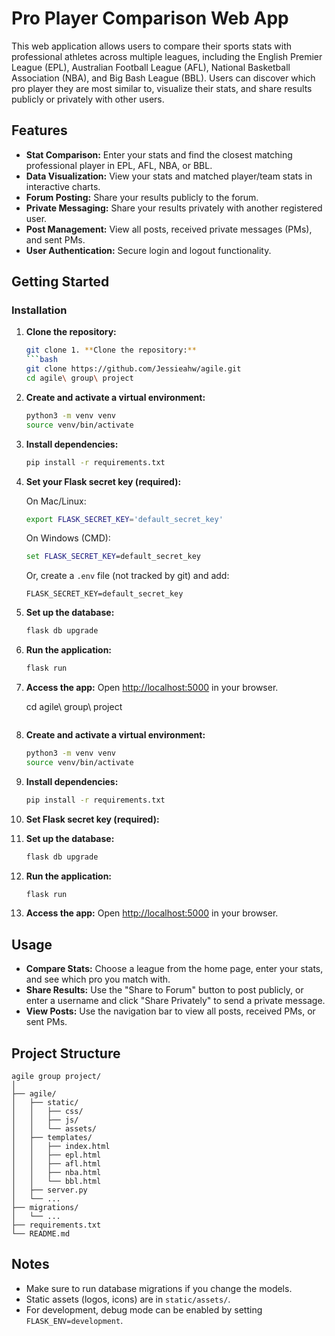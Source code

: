# Pro Player Comparison Web App

This web application allows users to compare their sports stats with professional athletes across multiple leagues, including the English Premier League (EPL), Australian Football League (AFL), National Basketball Association (NBA), and Big Bash League (BBL). Users can discover which pro player they are most similar to, visualize their stats, and share results publicly or privately with other users.

## Features

- **Stat Comparison:** Enter your stats and find the closest matching professional player in EPL, AFL, NBA, or BBL.
- **Data Visualization:** View your stats and matched player/team stats in interactive charts.
- **Forum Posting:** Share your results publicly to the forum.
- **Private Messaging:** Share your results privately with another registered user.
- **Post Management:** View all posts, received private messages (PMs), and sent PMs.
- **User Authentication:** Secure login and logout functionality.

## Getting Started

### Installation

1. **Clone the repository:**
    ```bash
    git clone 1. **Clone the repository:**
    ```bash
    git clone https://github.com/Jessieahw/agile.git
    cd agile\ group\ project
    ```

2. **Create and activate a virtual environment:**
    ```bash
    python3 -m venv venv
    source venv/bin/activate
    ```

3. **Install dependencies:**
    ```bash
    pip install -r requirements.txt
    ```


4. **Set your Flask secret key (required):**

    On Mac/Linux:
    ```bash
    export FLASK_SECRET_KEY='default_secret_key'
    ```

    On Windows (CMD):
    ```cmd
    set FLASK_SECRET_KEY=default_secret_key
    ```

    Or, create a `.env` file (not tracked by git) and add:
    ```
    FLASK_SECRET_KEY=default_secret_key
    ```

5. **Set up the database:**
    ```bash
    flask db upgrade
    ```

6. **Run the application:**
    ```bash
    flask run
    ```

7. **Access the app:**
    Open [http://localhost:5000](http://localhost:5000) in your browser.

    cd agile\ group\ project
    ```

2. **Create and activate a virtual environment:**
    ```bash
    python3 -m venv venv
    source venv/bin/activate
    ```

3. **Install dependencies:**
    ```bash
    pip install -r requirements.txt
    ```

4. **Set Flask secret key (required):**



5. **Set up the database:**
    ```bash
    flask db upgrade
    ```

6. **Run the application:**
    ```bash
    flask run
    ```

7. **Access the app:**
    Open [http://localhost:5000](http://localhost:5000) in your browser.



## Usage

- **Compare Stats:** Choose a league from the home page, enter your stats, and see which pro you match with.
- **Share Results:** Use the "Share to Forum" button to post publicly, or enter a username and click "Share Privately" to send a private message.
- **View Posts:** Use the navigation bar to view all posts, received PMs, or sent PMs.

## Project Structure

```
agile group project/
│
├── agile/
│   ├── static/
│   │   ├── css/
│   │   ├── js/
│   │   └── assets/
│   ├── templates/
│   │   ├── index.html
│   │   ├── epl.html
│   │   ├── afl.html
│   │   ├── nba.html
│   │   └── bbl.html
│   ├── server.py
│   └── ...
├── migrations/
│   └── ...
├── requirements.txt
└── README.md
```

## Notes

- Make sure to run database migrations if you change the models.
- Static assets (logos, icons) are in `static/assets/`.
- For development, debug mode can be enabled by setting `FLASK_ENV=development`.
